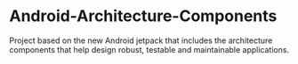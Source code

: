 # Android-Architecture-Components
Project based on the new Android jetpack that includes the architecture components that help design robust, testable and maintainable applications.
